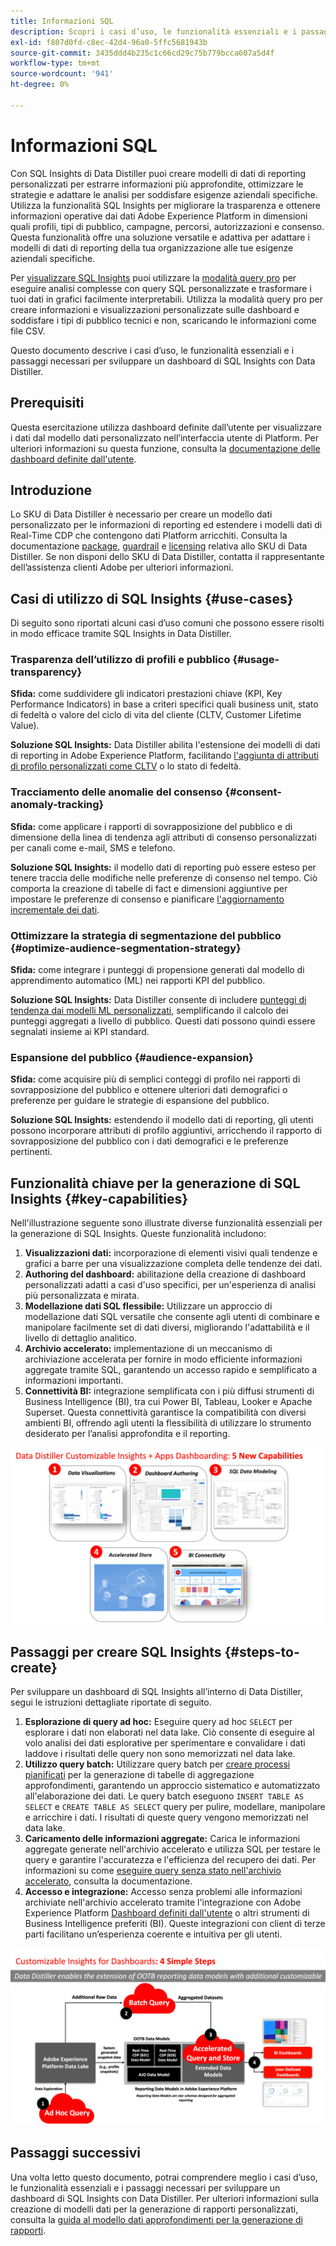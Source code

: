 ```yaml
---
title: Informazioni SQL
description: Scopri i casi d’uso, le funzionalità essenziali e i passaggi necessari per sviluppare un dashboard di SQL Insights con Data Distiller. Scopri in che modo la funzionalità SQL Insights in Data Distiller può migliorare la trasparenza e ottenere informazioni operative attraverso diverse dimensioni, come profili, tipi di pubblico, campagne, percorsi, autorizzazioni e consenso.
exl-id: f807d0fd-c8ec-42d4-96a0-5ffc5681943b
source-git-commit: 3435ddd4b235c1c66cd29c75b779bcca607a5d4f
workflow-type: tm+mt
source-wordcount: '941'
ht-degree: 0%

---
```


# Informazioni SQL

Con SQL Insights di Data Distiller puoi creare modelli di dati di reporting personalizzati per estrarre informazioni più approfondite, ottimizzare le strategie e adattare le analisi per soddisfare esigenze aziendali specifiche. Utilizza la funzionalità SQL Insights per migliorare la trasparenza e ottenere informazioni operative dai dati Adobe Experience Platform in dimensioni quali profili, tipi di pubblico, campagne, percorsi, autorizzazioni e consenso. Questa funzionalità offre una soluzione versatile e adattiva per adattare i modelli di dati di reporting della tua organizzazione alle tue esigenze aziendali specifiche.

Per [visualizzare SQL Insights](../../../dashboards/data-distiller/overview.md) puoi utilizzare la [modalità query pro](../../../dashboards/data-distiller/query-pro-mode/overview.md) per eseguire analisi complesse con query SQL personalizzate e trasformare i tuoi dati in grafici facilmente interpretabili. Utilizza la modalità query pro per creare informazioni e visualizzazioni personalizzate sulle dashboard e soddisfare i tipi di pubblico tecnici e non, scaricando le informazioni come file CSV.

Questo documento descrive i casi d’uso, le funzionalità essenziali e i passaggi necessari per sviluppare un dashboard di SQL Insights con Data Distiller.

## Prerequisiti

Questa esercitazione utilizza dashboard definite dall’utente per visualizzare i dati dal modello dati personalizzato nell’interfaccia utente di Platform. Per ulteriori informazioni su questa funzione, consulta la [documentazione delle dashboard definite dall&#39;utente](../../../dashboards/user-defined-dashboards.md).

## Introduzione

Lo SKU di Data Distiller è necessario per creare un modello dati personalizzato per le informazioni di reporting ed estendere i modelli dati di Real-Time CDP che contengono dati Platform arricchiti. Consulta la documentazione [package](../../packaging.md), [guardrail](../../guardrails.md#query-accelerated-store) e [licensing](../../data-distiller/license-usage.md) relativa allo SKU di Data Distiller. Se non disponi dello SKU di Data Distiller, contatta il rappresentante dell’assistenza clienti Adobe per ulteriori informazioni.

## Casi di utilizzo di SQL Insights {#use-cases}

Di seguito sono riportati alcuni casi d’uso comuni che possono essere risolti in modo efficace tramite SQL Insights in Data Distiller.

### Trasparenza dell’utilizzo di profili e pubblico {#usage-transparency}

**Sfida:** come suddividere gli indicatori prestazioni chiave (KPI, Key Performance Indicators) in base a criteri specifici quali business unit, stato di fedeltà o valore del ciclo di vita del cliente (CLTV, Customer Lifetime Value).

**Soluzione SQL Insights:** Data Distiller abilita l&#39;estensione dei modelli di dati di reporting in Adobe Experience Platform, facilitando [l&#39;aggiunta di attributi di profilo personalizzati come CLTV](../../use-cases/customer-lifetime-value.md) o lo stato di fedeltà.

### Tracciamento delle anomalie del consenso {#consent-anomaly-tracking}

**Sfida:** come applicare i rapporti di sovrapposizione del pubblico e di dimensione della linea di tendenza agli attributi di consenso personalizzati per canali come e-mail, SMS e telefono.

**Soluzione SQL Insights:** il modello dati di reporting può essere esteso per tenere traccia delle modifiche nelle preferenze di consenso nel tempo. Ciò comporta la creazione di tabelle di fact e dimensioni aggiuntive per impostare le preferenze di consenso e pianificare [l&#39;aggiornamento incrementale dei dati](../../key-concepts/incremental-load.md).

### Ottimizzare la strategia di segmentazione del pubblico {#optimize-audience-segmentation-strategy}

**Sfida:** come integrare i punteggi di propensione generati dal modello di apprendimento automatico (ML) nei rapporti KPI del pubblico.

**Soluzione SQL Insights:** Data Distiller consente di includere [punteggi di tendenza dai modelli ML personalizzati](../../use-cases/propensity-score.md), semplificando il calcolo dei punteggi aggregati a livello di pubblico. Questi dati possono quindi essere segnalati insieme ai KPI standard.

### Espansione del pubblico {#audience-expansion}

**Sfida:** come acquisire più di semplici conteggi di profilo nei rapporti di sovrapposizione del pubblico e ottenere ulteriori dati demografici o preferenze per guidare le strategie di espansione del pubblico.

**Soluzione SQL Insights:** estendendo il modello dati di reporting, gli utenti possono incorporare attributi di profilo aggiuntivi, arricchendo il rapporto di sovrapposizione del pubblico con i dati demografici e le preferenze pertinenti.

## Funzionalità chiave per la generazione di SQL Insights {#key-capabilities}

Nell&#39;illustrazione seguente sono illustrate diverse funzionalità essenziali per la generazione di SQL Insights. Queste funzionalità includono:

1. **Visualizzazioni dati:** incorporazione di elementi visivi quali tendenze e grafici a barre per una visualizzazione completa delle tendenze dei dati.
1. **Authoring del dashboard:** abilitazione della creazione di dashboard personalizzati adatti a casi d&#39;uso specifici, per un&#39;esperienza di analisi più personalizzata e mirata.
1. **Modellazione dati SQL flessibile:** Utilizzare un approccio di modellazione dati SQL versatile che consente agli utenti di combinare e manipolare facilmente set di dati diversi, migliorando l&#39;adattabilità e il livello di dettaglio analitico.
1. **Archivio accelerato:** implementazione di un meccanismo di archiviazione accelerata per fornire in modo efficiente informazioni aggregate tramite SQL, garantendo un accesso rapido e semplificato a informazioni importanti.
1. **Connettività BI:** integrazione semplificata con i più diffusi strumenti di Business Intelligence (BI), tra cui Power BI, Tableau, Looker e Apache Superset. Questa connettività garantisce la compatibilità con diversi ambienti BI, offrendo agli utenti la flessibilità di utilizzare lo strumento desiderato per l’analisi approfondita e il reporting.

![Rappresentazioni visive delle funzionalità chiave di Data Distiller SQL Insights.](../../images/data-distiller/sql-insights/key-capabilities-of-customizable-insights.png)

## Passaggi per creare SQL Insights {#steps-to-create}

Per sviluppare un dashboard di SQL Insights all’interno di Data Distiller, segui le istruzioni dettagliate riportate di seguito.

1. **Esplorazione di query ad hoc:** Eseguire query ad hoc `SELECT` per esplorare i dati non elaborati nel data lake. Ciò consente di eseguire al volo analisi dei dati esplorative per sperimentare e convalidare i dati laddove i risultati delle query non sono memorizzati nel data lake.
1. **Utilizzo query batch:** Utilizzare query batch per [creare processi pianificati](../../api/scheduled-queries.md#create-a-new-scheduled-query) per la generazione di tabelle di aggregazione approfondimenti, garantendo un approccio sistematico e automatizzato all&#39;elaborazione dei dati. Le query batch eseguono `INSERT TABLE AS SELECT` e `CREATE TABLE AS SELECT` query per pulire, modellare, manipolare e arricchire i dati. I risultati di queste query vengono memorizzati nel data lake.
1. **Caricamento delle informazioni aggregate:** Carica le informazioni aggregate generate nell&#39;archivio accelerato e utilizza SQL per testare le query e garantire l&#39;accuratezza e l&#39;efficienza del recupero dei dati. Per informazioni su come [eseguire query senza stato nell&#39;archivio accelerato](../../api/accelerated-queries.md), consulta la documentazione.
1. **Accesso e integrazione:** Accesso senza problemi alle informazioni archiviate nell&#39;archivio accelerato tramite l&#39;integrazione con Adobe Experience Platform [Dashboard definiti dall&#39;utente](../../../dashboards/user-defined-dashboards.md) o altri strumenti di Business Intelligence preferiti (BI). Queste integrazioni con client di terze parti facilitano un’esperienza coerente e intuitiva per gli utenti.

![Un&#39;infografica che illustra i quattro passaggi per SQL Insights in Data Distiller.](../../images/data-distiller/sql-insights/steps-to-customizable-insights.png)

## Passaggi successivi

Una volta letto questo documento, potrai comprendere meglio i casi d’uso, le funzionalità essenziali e i passaggi necessari per sviluppare un dashboard di SQL Insights con Data Distiller. Per ulteriori informazioni sulla creazione di modelli dati per la generazione di rapporti personalizzati, consulta la [guida al modello dati approfondimenti per la generazione di rapporti](./reporting-insights-data-model.md).
